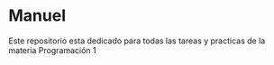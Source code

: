 # Manuel
Este repositorio esta dedicado para todas las tareas y practicas de la materia Programación 1
